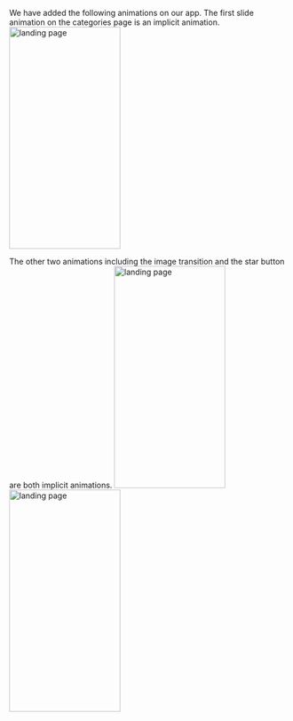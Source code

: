 We have added the following animations on our app. The first slide animation on the categories page is an implicit animation. 
<img src="https://github.com/user-attachments/assets/6ede00be-5f94-45fe-9113-31397a4343a7" alt="landing page" width="200" height="400">

The other two animations including the image transition and the star button are both implicit animations. 
<img src="https://github.com/user-attachments/assets/440690c9-72fa-452c-ba7f-b2443c883c42" alt="landing page" width="200" height="400">
<img src="https://github.com/user-attachments/assets/df2630d3-72ed-4c06-bd39-097ebe53c96e" alt="landing page" width="200" height="400">



